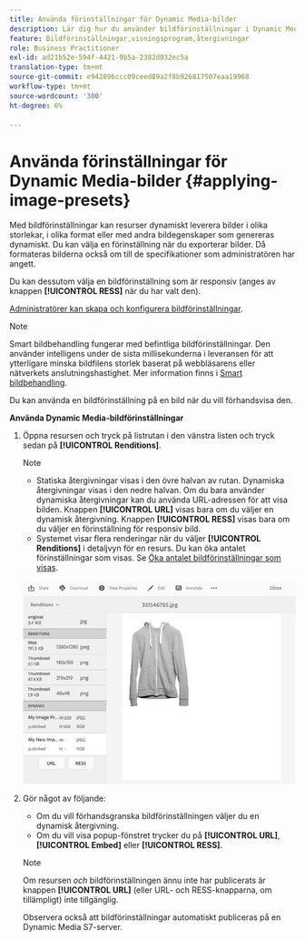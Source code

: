 ```yaml
---
title: Använda förinställningar för Dynamic Media-bilder
description: Lär dig hur du använder bildförinställningar i Dynamic Media.
feature: Bildförinställningar,visningsprogram,återgivningar
role: Business Practitioner
exl-id: ad21b52e-594f-4421-9b5a-2382d032ec5a
translation-type: tm+mt
source-git-commit: e94289bccc09ceed89a2f8b926817507eaa19968
workflow-type: tm+mt
source-wordcount: '300'
ht-degree: 6%

---
```


# Använda förinställningar för Dynamic Media-bilder {#applying-image-presets}

Med bildförinställningar kan resurser dynamiskt leverera bilder i olika storlekar, i olika format eller med andra bildegenskaper som genereras dynamiskt. Du kan välja en förinställning när du exporterar bilder. Då formateras bilderna också om till de specifikationer som administratören har angett.

Du kan dessutom välja en bildförinställning som är responsiv (anges av knappen **[!UICONTROL RESS]** när du har valt den).

[Administratörer kan skapa och konfigurera bildförinställningar](managing-image-presets.md).

>[!NOTE]
>
>Smart bildbehandling fungerar med befintliga bildförinställningar. Den använder intelligens under de sista millisekunderna i leveransen för att ytterligare minska bildfilens storlek baserat på webbläsarens eller nätverkets anslutningshastighet. Mer information finns i [Smart bildbehandling](imaging-faq.md).

Du kan använda en bildförinställning på en bild när du vill förhandsvisa den.

**Använda Dynamic Media-bildförinställningar**

1. Öppna resursen och tryck på listrutan i den vänstra listen och tryck sedan på **[!UICONTROL Renditions]**.

   >[!NOTE]
   >
   >* Statiska återgivningar visas i den övre halvan av rutan. Dynamiska återgivningar visas i den nedre halvan. Om du bara använder dynamiska återgivningar kan du använda URL-adressen för att visa bilden. Knappen **[!UICONTROL URL]** visas bara om du väljer en dynamisk återgivning. Knappen **[!UICONTROL RESS]** visas bara om du väljer en förinställning för responsiv bild.
      >
      >
   * Systemet visar flera renderingar när du väljer **[!UICONTROL Renditions]** i detaljvyn för en resurs. Du kan öka antalet förinställningar som visas. Se [Öka antalet bildförinställningar som visas](managing-image-presets.md#increasing-or-decreasing-the-number-of-image-presets-that-display).


   ![chlimage_1-208](assets/chlimage_1-208.png)

1. Gör något av följande:

   * Om du vill förhandsgranska bildförinställningen väljer du en dynamisk återgivning.
   * Om du vill visa popup-fönstret trycker du på **[!UICONTROL URL]**, **[!UICONTROL Embed]** eller **[!UICONTROL RESS]**.

   >[!NOTE]
   >
   >Om resursen *och* bildförinställningen ännu inte har publicerats är knappen **[!UICONTROL URL]** (eller URL- och RESS-knapparna, om tillämpligt) inte tillgänglig.
   >
   >Observera också att bildförinställningar automatiskt publiceras på en Dynamic Media S7-server.
